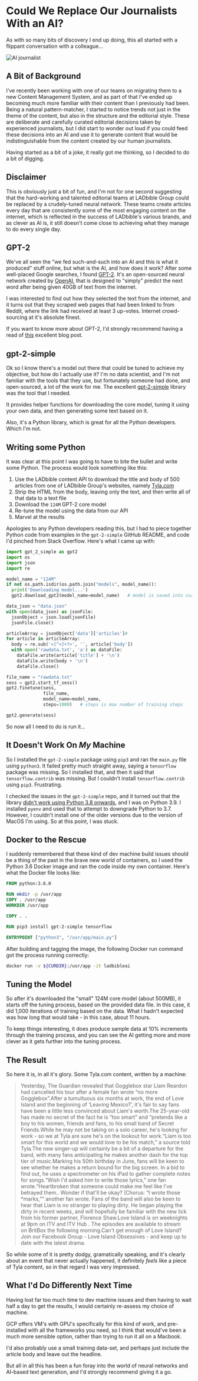 # Could We Replace Our Journalists With an AI?

As with so many bits of discovery I end up doing, this all started with a flippant conversation with a colleague...

![AI journalist](/assets/images/ai-journalist.jpeg)

## A Bit of Background
I've recently been working with one of our teams on migrating them to a new Content Management System, and as part of that I've ended up becoming much more familiar with their content than I previously had been. Being a natural pattern-matcher, I started to notice trends not just in the theme of the content, but also in the structure and the editorial style. These are deliberate and carefully curated editorial decisions taken by experienced journalists, but I did start to wonder out loud if you could feed these decisions into an AI and use it to generate content that would be indistinguishable from the content created by our human journalists.

Having started as a bit of a joke, it really got me thinking, so I decided to do a bit of digging.

## Disclaimer
This is obviously just a bit of fun, and I'm not for one second suggesting that the hard-working and talented editorial teams at LADbible Group could be replaced by a crudely-tuned neural network. These teams create articles every day that are consistently some of the most engaging content on the internet, which is reflected in the success of LADbible's various brands, and as clever as AI is, it still doesn't come close to achieving what they manage to do every single day.

## GPT-2
We've all seen the "we fed such-and-such into an AI and this is what it produced" stuff online, but what is the AI, and how does it work? After some well-placed Google searches, I found [GPT-2](https://openai.com/blog/better-language-models/). It's an open-sourced neural network created by [OpenAI](https://openai.com/), that is designed to "simply" predict the next word after being given 40GB of text from the internet.

I was interested to find out how they selected the text from the internet, and it turns out that they scraped web pages that had been linked to from Reddit, where the link had received at least 3 up-votes. Internet crowd-sourcing at it's absolute finest.

If you want to know more about GPT-2, I'd strongly recommend having a read of [this](https://jalammar.github.io/illustrated-gpt2/) excellent blog post.

## gpt-2-simple
Ok so I know there's a model out there that could be tuned to achieve my objective, but how do I actually use it? I'm no data scientist, and I'm not familiar with the tools that they use, but fortunately someone had done, and open-sourced, a lot of the work for me. The excellent [gpt-2-simple](https://jalammar.github.io/illustrated-gpt2/) library was the tool that I needed.

It provides helper functions for downloading the core model, tuning it using your own data, and then generating some text based on it.

Also, it's a Python library, which is great for all the Python developers. Which I'm not.

## Writing some Python
It was clear at this point I was going to have to bite the bullet and write some Python. The process would look something like this:

1. Use the LADbible content API to download the title and body of 500 articles from one of LADbible Group's websites, namely [Tyla.com](https://www.tyla.com)
1. Strip the HTML from the body, leaving only the text, and then write all of that data to a text file
1. Download the `124M` GPT-2 core model
1. Re-tune the model using the data from our API
1. Marvel at the results

Apologies to any Python developers reading this, but I had to piece together Python code from examples in the `gpt-2-simple` GitHub README, and code I'd pinched from Stack Overflow. Here's what I came up with:

```python
import gpt_2_simple as gpt2
import os
import json
import re

model_name = "124M"
if not os.path.isdir(os.path.join("models", model_name)):
  print('Downloading model...')
  gpt2.download_gpt2(model_name=model_name)   # model is saved into current directory under /models/124M/

data_json = "data.json"
with open(data_json) as jsonFile:
  jsonObject = json.load(jsonFile)
  jsonFile.close()

articleArray = jsonObject['data']['articles']#
for article in articleArray:
  body = re.sub('<[^<]+?>', '', article['body'])
  with open('rawdata.txt', 'a') as dataFile:
    dataFile.write(article['title'] + '\n')
    dataFile.write(body + '\n')
    dataFile.close()

file_name = "rawdata.txt"
sess = gpt2.start_tf_sess()
gpt2.finetune(sess,
              file_name,
              model_name=model_name,
              steps=1000)   # steps is max number of training steps

gpt2.generate(sess)
```

So now all I need to do is run it...

## It Doesn't Work On *My* Machine
So I installed the `gpt-2-simple` package using `pip3` and ran the `main.py` file using `python3`. It failed pretty much straight away, saying a `tensorflow` package was missing. So I installed that, and then it said that `tensorflow.contrib` was missing. But I couldn't install `tensorflow.contrib` using `pip3`. Frustrating.

I checked the issues in the `gpt-2-simple` repo, and it turned out that the library [didn't work using Python 3.8 onwards](https://github.com/minimaxir/gpt-2-simple/issues/269), and I was on Python 3.9. I installed `pyenv` and used that to attempt to downgrade Python to 3.7. However, I couldn't install one of the older versions due to the version of MacOS I'm using. So at this point, I was stuck.

## Docker to the Rescue
I suddenly remembered that these kind of dev machine build issues should be a thing of the past in the brave new world of containers, so I used the Python 3.6 Docker image and ran the code inside my own container. Here's what the Docker file looks like:

```dockerfile
FROM python:3.6.0

RUN mkdir -p /usr/app
COPY . /usr/app
WORKDIR /usr/app

COPY . .

RUN pip3 install gpt-2-simple tensorflow

ENTRYPOINT ["python3", "/usr/app/main.py"]
```

After building and tagging the image, the following Docker run command got the process running correctly:

```bash
docker run -v ${CURDIR}:/usr/app -it ladbibleai
```

## Tuning the Model
So after it's downloaded the "small" 124M core model (about 500MB), it starts off the tuning process, based on the provided data file. In this case, it did 1,000 iterations of training based on the data. What I hadn't expected was how long that would take - in this case, about 11 hours.

To keep things interesting, it does produce sample data at 10% increments through the training process, and you can see the AI getting more and more clever as it gets further into the tuning process.

## The Result
So here it is, in all it's glory. Some Tyla.com content, written by a machine:

> Yesterday, The Guardian revealed that Gogglebox star Liam Reardon had cancelled his tour after a female fan wrote “no more Gogglebox”.After a tumultuous six months at work, the end of Love Island and the beginning of ‘Leaving Mexico?’, it's fair to say fans have been a little less convinced about Liam's worth.The 25-year-old has made no secret of the fact he is “too smart” and “pretends like a boy to his women, friends and fans, to his small band of Secret Friends.While he may not be taking on a solo career, he's looking for work - so we at Tyla are sure he's on the lookout for work.“Liam is too smart for this world and we would love to be his match,” a source told Tyla.The new singer-up will certainly be a bit of a departure for the band, with many fans anticipating he makes another dash for the top tier of music.Marking his 50th birthday in June, fans will be keen to see whether he makes a return bound for the big screen. In a bid to find out, he uses a spectrometer on his iPad to gather complete notes for songs.“Wish I'd asked him to write those lyrics,” one fan wrote.“Heartbroken that someone could make me feel like I've betrayed them.. Wonder if that'll be okay? (Chorus: “I wrote those *marks,”” another fan wrote.&nbsp;Fans of the band will also be keen to hear that Liam is no stranger to playing dirty. He began playing the dirty in recent weeks, and will hopefully be familiar with the new lick from his former partner, Florence Shaw.Love Island&nbsp;is on weeknights at 9pm on&nbsp;ITV&nbsp;and&nbsp;ITV Hub&nbsp;. The episodes are available to stream on&nbsp;BritBox&nbsp;the following morning.Can't get enough of&nbsp;Love Island? Join our Facebook Group -&nbsp;Love Island Obsessives&nbsp;-&nbsp;and keep up to date with the latest drama.

So while some of it is pretty dodgy, gramatically speaking, and it's clearly about an event that never actually happened, it definitely _feels_ like a piece of Tyla content, so in that regard I was very impressed.

## What I'd Do Differently Next Time
Having lost far too much time to dev machine issues and then having to wait half a day to get the results, I would certainly re-assess my choice of machine.

GCP offers VM's with GPU's specifically for this kind of work, and pre-installed with all the frameworks you need, so I think that would've been a much more sensible option, rather than trying to run it all on a Macbook.

I'd also probably use a small training data-set, and perhaps just include the article body and leave out the headline.

But all in all this has been a fun foray into the world of neural networks and AI-based text generation, and I'd strongly recommend giving it a go.